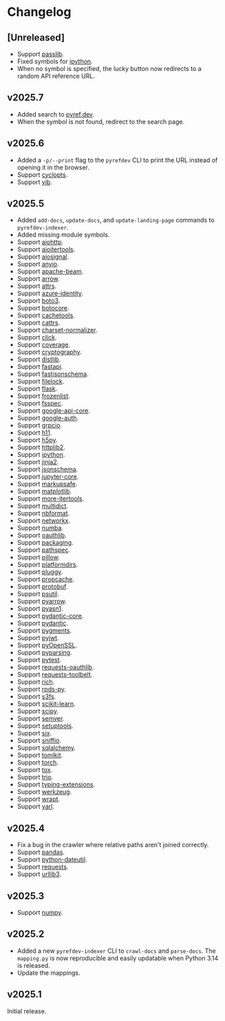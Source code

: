 # Changelog

## [Unreleased]

- Support [passlib](https://passlib.readthedocs.io/en/stable/).
- Fixed symbols for [ipython](https://ipython.readthedocs.io/en/stable/).
- When no symbol is specified, the lucky button now redirects to a random API reference URL.

## v2025.7

- Added search to [pyref.dev](https://pyref.dev).
- When the symbol is not found, redirect to the search page.

## v2025.6

- Added a `-p/--print` flag to the `pyrefdev` CLI to print the URL instead of opening it in the browser.
- Support [cyclopts](https://cyclopts.readthedocs.io/en/latest/).
- Support [yib](https://yib.readthedocs.io/en/latest/).

## v2025.5

- Added `add-docs`, `update-docs`, and `update-landing-page` commands to `pyrefdev-indexer`.
- Added missing module symbols.
- Support [aiohttp](https://docs.aiohttp.org/en/stable/).
- Support [aioitertools](https://aioitertools.omnilib.dev/en/stable/).
- Support [aiosignal](https://aiosignal.aio-libs.org/en/stable/).
- Support [anyio](https://anyio.readthedocs.io/en/stable/).
- Support [apache-beam](https://beam.apache.org/releases/pydoc/current/).
- Support [arrow](https://arrow.readthedocs.io/en/latest/).
- Support [attrs](https://www.attrs.org/en/stable/).
- Support [azure-identity](https://azuresdkdocs.z19.web.core.windows.net/python/azure-identity/latest/index.html).
- Support [boto3](https://boto3.amazonaws.com/v1/documentation/api/latest/index.html).
- Support [botocore](https://botocore.amazonaws.com/v1/documentation/api/latest/index.html).
- Support [cachetools](https://cachetools.readthedocs.io/en/latest/).
- Support [cattrs](https://catt.rs/en/stable/).
- Support [charset-normalizer](https://charset-normalizer.readthedocs.io/en/latest/).
- Support [click](https://click.palletsprojects.com/en/stable/).
- Support [coverage](https://coverage.readthedocs.io/en/latest/).
- Support [cryptography](https://cryptography.io/en/latest/).
- Support [distlib](https://distlib.readthedocs.io/en/latest/).
- Support [fastapi](https://fastapi.tiangolo.com/reference/).
- Support [fastjsonschema](https://horejsek.github.io/python-fastjsonschema/).
- Support [filelock](https://py-filelock.readthedocs.io/en/latest/).
- Support [flask](https://flask.palletsprojects.com/en/stable/).
- Support [frozenlist](https://frozenlist.aio-libs.org/en/latest/).
- Support [fsspec](https://filesystem-spec.readthedocs.io/en/latest/).
- Support [google-api-core](https://googleapis.dev/python/google-api-core/latest/).
- Support [google-auth](https://googleapis.dev/python/google-auth/latest/).
- Support [grpcio](https://grpc.github.io/grpc/python/index.html).
- Support [h11](https://h11.readthedocs.io/en/latest/).
- Support [h5py](https://docs.h5py.org/en/stable/).
- Support [httplib2](https://httplib2.readthedocs.io/en/latest/).
- Support [ipython](https://ipython.readthedocs.io/en/stable/).
- Support [jinja2](https://jinja.palletsprojects.com/en/latest/).
- Support [jsonschema](https://python-jsonschema.readthedocs.io/en/stable/).
- Support [jupyter-core](https://jupyter-core.readthedocs.io/en/latest/).
- Support [markupsafe](https://markupsafe.palletsprojects.com/en/stable/).
- Support [matplotlib](https://matplotlib.org/stable/api/index.html).
- Support [more-itertools](https://more-itertools.readthedocs.io/en/stable/).
- Support [multidict](https://multidict.aio-libs.org/en/stable/).
- Support [nbformat](https://nbformat.readthedocs.io/en/latest/).
- Support [networkx](https://networkx.org/documentation/stable/reference/index.html).
- Support [numba](https://numba.readthedocs.io/en/stable/reference/index.html).
- Support [oauthlib](https://oauthlib.readthedocs.io/en/latest/).
- Support [packaging](https://packaging.pypa.io/en/stable/).
- Support [pathspec](https://python-path-specification.readthedocs.io/en/latest/index.html).
- Support [pillow](https://pillow.readthedocs.io/en/stable/).
- Support [platformdirs](https://platformdirs.readthedocs.io/en/latest/).
- Support [pluggy](https://pluggy.readthedocs.io/en/latest/).
- Support [propcache](https://propcache.aio-libs.org/en/latest/).
- Support [protobuf](https://googleapis.dev/python/protobuf/latest/).
- Support [psutil](https://psutil.readthedocs.io/en/latest/).
- Support [pyarrow](https://arrow.apache.org/docs/python/api.html).
- Support [pyasn1](https://pyasn1.readthedocs.io/en/latest/contents.html).
- Support [pydantic-core](https://docs.pydantic.dev/latest/).
- Support [pydantic](https://docs.pydantic.dev/latest/).
- Support [pygments](https://pygments.org/docs/api/).
- Support [pyjwt](https://pyjwt.readthedocs.io/en/stable/).
- Support [pyOpenSSL](https://www.pyopenssl.org/en/latest/).
- Support [pyparsing](https://pyparsing-docs.readthedocs.io/en/latest/).
- Support [pytest](https://docs.pytest.org/en/stable/reference/index.html).
- Support [requests-oauthlib](https://requests-oauthlib.readthedocs.io/en/latest/).
- Support [requests-toolbelt](https://toolbelt.readthedocs.io/en/latest/index.html).
- Support [rich](https://rich.readthedocs.io/en/latest/).
- Support [rpds-py](https://rpds.readthedocs.io/en/latest/).
- Support [s3fs](https://s3fs.readthedocs.io/en/latest/).
- Support [scikit-learn](https://scikit-learn.org/stable/api/index.html).
- Support [scipy](https://docs.scipy.org/doc/scipy/reference/index.html).
- Support [semver](https://python-semver.readthedocs.io/en/latest/).
- Support [setuptools](https://setuptools.pypa.io/en/latest/).
- Support [six](https://six.readthedocs.io/).
- Support [sniffio](https://sniffio.readthedocs.io/en/latest/).
- Support [sqlalchemy](https://docs.sqlalchemy.org/en/20/).
- Support [tomlkit](https://tomlkit.readthedocs.io/en/latest/).
- Support [torch](https://docs.pytorch.org/docs/stable/index.html).
- Support [tox](https://tox.wiki/en/stable/).
- Support [trio](https://trio.readthedocs.io/en/stable/).
- Support [typing-extensions](https://typing-extensions.readthedocs.io/en/latest/).
- Support [werkzeug](https://werkzeug.palletsprojects.com/en/stable/).
- Support [wrapt](https://wrapt.readthedocs.io/en/master/).
- Support [yarl](https://yarl.aio-libs.org/en/latest/).

## v2025.4

- Fix a bug in the crawler where relative paths aren't joined correctly.
- Support [pandas](https://pandas.pydata.org/docs/reference/index.html).
- Support [python-dateutil](https://dateutil.readthedocs.io/en/stable/).
- Support [requests](https://requests.readthedocs.io/en/latest/).
- Support [urllib3](https://urllib3.readthedocs.io/en/stable/reference/index.html).

## v2025.3

- Support [numpy](https://numpy.org/doc/stable/reference/index.html).

## v2025.2

- Added a new `pyrefdev-indexer` CLI to `crawl-docs` and `parse-docs`. The `mapping.py` is now reproducible and easily updatable when Python 3.14 is released.
- Update the mappings.

## v2025.1

Initial release.
